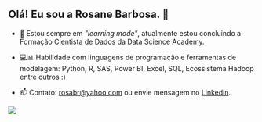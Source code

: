## **Olá! Eu sou a Rosane Barbosa.** 👋

- 👀 Estou sempre em *"learning mode"*, atualmente estou concluindo a Formação Cientista de Dados da Data Science Academy.

- 💻📊 Habilidade com linguagens de programação e ferramentas de modelagem: Python, R, SAS, Power BI, Excel, SQL, Ecossistema Hadoop entre outros :)

- 📫 Contato: rosabr@yahoo.com ou envie mensagem no [Linkedin](https://www.linkedin.com/in/rosane-m-barbosa-142a6537/).


<img src="https://github-readme-stats-eight-theta.vercel.app/api/top-langs/?username=RosaneBarbosa&layout=compact&langs_count=8&theme=tokyonight&include_all_commits=true&count_private=true"/>


<!---
RosaneBarbosa/RosaneBarbosa is a ✨ special ✨ repository because its `README.md` (this file) appears on your GitHub profile.
You can click the Preview link to take a look at your changes.
--->
